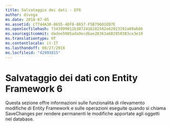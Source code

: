 ```yaml
---
title: Salvataggio dei dati - EF6
author: divega
ms.date: 2018-07-05
ms.assetid: C7744A30-8655-4EF8-8657-F5B796D1EB7E
ms.openlocfilehash: 7343999011b3872416282582e62023192a09ab86
ms.sourcegitcommit: dadee5905ada9ecdbae28363a682950383ce3e10
ms.translationtype: HT
ms.contentlocale: it-IT
ms.lasthandoff: 08/27/2018
ms.locfileid: "42993815"
---
```

# <a name="saving-data-with-entity-framework-6"></a>Salvataggio dei dati con Entity Framework 6

Questa sezione offre informazioni sulle funzionalità di rilevamento modifiche di Entity Framework e sulle operazioni eseguite quando si chiama SaveChanges per rendere permanenti le modifiche apportate agli oggetti nel database.
